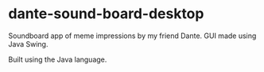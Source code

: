 # dante-sound-board-desktop
Soundboard app of meme impressions by my friend Dante. GUI made using Java Swing.

Built using the Java language.
